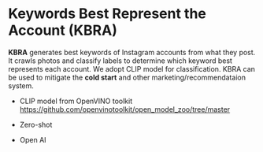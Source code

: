 # Keywords Best Represent the Account (KBRA)

<b>KBRA</b> generates best keywords of Instagram accounts from what they post. It crawls photos and classify labels to determine which keyword best represents each account. 
We adopt CLIP model for classification. KBRA can be used to mitigate the <b>cold start</b> and other marketing/recommendataion system.

* CLIP model from OpenVINO toolkit
https://github.com/openvinotoolkit/open_model_zoo/tree/master

* Zero-shot
* Open AI
